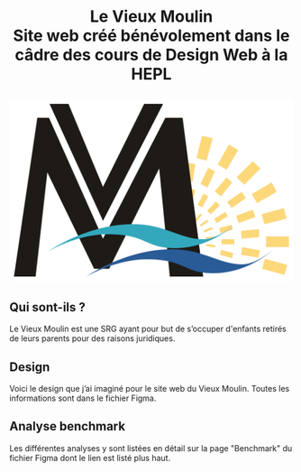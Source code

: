 # <p style="text-align:center"> Le Vieux Moulin <br> Site web créé bénévolement dans le câdre des cours de Design Web à la HEPL </p>
<img src="./wp-content/themes/vieux-moulin-25/resources/svg/logo-vm.svg" alt="Logo du Vieux Moulin, représenté par un M, fusionné avec un V par la fente supérieure du M, avec en avant-plan des vagues bleues, et en arrière-plan un moulin à eau, tous deux shématisés.">

## Qui sont-ils ?
Le Vieux Moulin est une SRG ayant pour but de s’occuper d'enfants retirés de leurs parents pour des raisons juridiques.

## Design
Voici le design que j’ai imaginé pour le site web du Vieux Moulin. Toutes les informations sont dans le fichier Figma.

## Analyse benchmark
Les différentes analyses y sont listées en détail sur la page "Benchmark" du fichier Figma dont le lien est listé plus haut.

